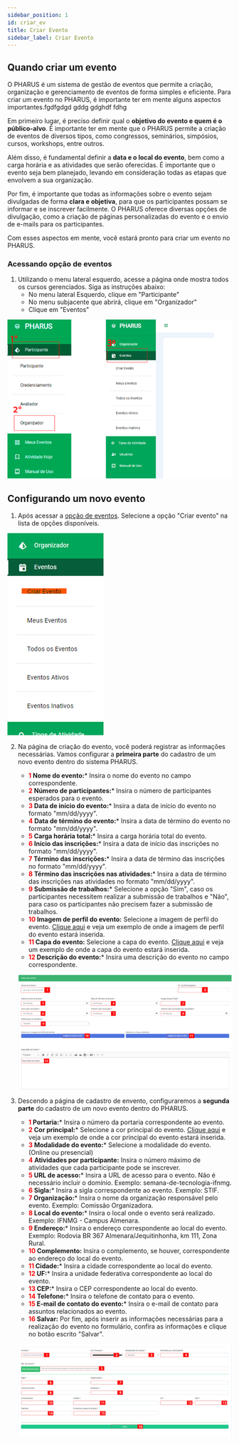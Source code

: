 ```yaml
---
sidebar_position: 1
id: criar_ev
title: Criar Evento
sidebar_label: Criar Evento
---
```

## Quando criar um evento
O PHARUS é um sistema de gestão de eventos que permite a criação, organização e gerenciamento de eventos de forma simples e eficiente. Para criar um evento no PHARUS, é importante ter em mente alguns aspectos importantes.fgdfgdgd gddg gdghdf fdhg

Em primeiro lugar, é preciso definir qual o **objetivo do evento e quem é o público-alvo**. É importante ter em mente que o PHARUS permite a criação de eventos de diversos tipos, como congressos, seminários, simpósios, cursos, workshops, entre outros.

Além disso, é fundamental definir a **data e o local do evento**, bem como a carga horária e as atividades que serão oferecidas. É importante que o evento seja bem planejado, levando em consideração todas as etapas que envolvem a sua organização.

Por fim, é importante que todas as informações sobre o evento sejam divulgadas de forma **clara e objetiva**, para que os participantes possam se informar e se inscrever facilmente. O PHARUS oferece diversas opções de divulgação, como a criação de páginas personalizadas do evento e o envio de e-mails para os participantes.

Com esses aspectos em mente, você estará pronto para criar um evento no PHARUS.

### Acessando opção de eventos
1. Utilizando o menu lateral esquerdo, acesse a página onde mostra todos os cursos gerenciados. Siga as instruções abaixo:
    - No menu lateral Esquerdo, clique em "Participante"
    - No menu subjacente que abrirá, clique em "Organizador"
    - Clique em "Eventos"

![Processo de acessar de evento](/img/screenshots/eventos1.png "login")

## Configurando um novo evento

1. Após acessar a [opção de eventos](/docs/Eventos/criar_ev#acessando-op%C3%A7%C3%A3o-de-eventos). Selecione a opção "Criar evento" na lista de opções disponíveis.

![criarEv](/img/screenshots/criarEv1.png "criarEv")

2. Na página de criação do evento, você poderá registrar as informações necessárias. Vamos configurar a **primeira parte** do cadastro de um novo evento dentro do sistema PHARUS.
    - **<font color="red">1</font> Nome do evento:*** Insira o nome do evento no campo correspondente.
    - **<font color="red">2</font> Número de participantes:*** Insira o número de participantes esperados para o evento.
    - **<font color="red">3</font> Data de início do evento:*** Insira a data de início do evento no formato "mm/dd/yyyy".
    - **<font color="red">4</font> Data de término do evento:*** Insira a data de término do evento no formato "mm/dd/yyyy".
    - **<font color="red">5</font> Carga horária total:*** Insira a carga horária total do evento.
    - **<font color="red">6</font> Início das inscrições:*** Insira a data de início das inscrições no formato "mm/dd/yyyy".
    - **<font color="red">7</font> Término das inscrições:*** Insira a data de término das inscrições no formato "mm/dd/yyyy".
    - **<font color="red">8</font> Término das inscrições nas atividades:*** Insira a data de término das inscrições nas atividades no formato "mm/dd/yyyy".
    - **<font color="red">9</font> Submissão de trabalhos:*** Selecione a opção "Sim", caso os participantes necessitem realizar a submissão de trabalhos e "Não", para caso os participantes não precisem fazer a submissão de trabalhos.
    - **<font color="red">10</font> Imagem de perfil do evento:** Selecione a imagem de perfil do evento. [Clique aqui](/docs/Eventos/exemp_ev#visão-geral-do-evento) e veja um exemplo de onde a imagem de perfil do evento estará inserida.
    - **<font color="red">11</font> Capa do evento:** Selecione a capa do evento. [Clique aqui](/docs/Eventos/exemp_ev#acessando-op%C3%A7%C3%A3o-de-eventos) e veja um exemplo de onde a capa do evento estará inserida.
    - **<font color="red">12</font> Descrição do evento:*** Insira uma descrição do evento no campo correspondente.
    
    ![Criar Evento](/img/screenshots/criarEv2.png "Criar Evento")

3. Descendo a página de cadastro de envento, configuraremos a **segunda parte** do cadastro de um novo evento dentro do PHARUS.
    - **<font color="red">1</font> Portaria:*** Insira o número da portaria correspondente ao evento.
    - **<font color="red">2</font> Cor principal:*** Selecione a cor principal do evento. [Clique aqui](/docs/Eventos/exemp_ev#vis%C3%A3o-geral-do-evento) e veja um exemplo de onde a cor principal do evento estará inserida.
    - **<font color="red">3</font> Modalidade do evento:*** Selecione a modalidade do evento. (Online ou presencial)
    - **<font color="red">4</font> Atividades por participante:** Insira o número máximo de atividades que cada participante pode se inscrever.
    - **<font color="red">5</font> URL de acesso:*** Insira a URL de acesso para o evento. Não é necessário incluir o domínio. Exemplo: semana-de-tecnologia-ifnmg.
    - **<font color="red">6</font> Sigla:*** Insira a sigla correspondente ao evento. Exemplo: STIF.
    - **<font color="red">7</font> Organização:*** Insira o nome da organização responsável pelo evento. Exemplo: Comissão Organizadora.
    - **<font color="red">8</font> Local do evento:*** Insira o local onde o evento será realizado. Exemplo: IFNMG - Campus Almenara.
    - **<font color="red">9</font> Endereço:*** Insira o endereço correspondente ao local do evento. Exemplo: Rodovia BR 367 Almenara/Jequitinhonha, km 111, Zona Rural.
    - **<font color="red">10</font> Complemento:** Insira o complemento, se houver, correspondente ao endereço do local do evento.
    - **<font color="red">11</font> Cidade:*** Insira a cidade correspondente ao local do evento.
    - **<font color="red">12</font> UF:*** Insira a unidade federativa correspondente ao local do evento.
    - **<font color="red">13</font> CEP:*** Insira o CEP correspondente ao local do evento.
    - **<font color="red">14</font> Telefone:*** Insira o telefone de contato para o evento.
    - **<font color="red">15</font> E-mail de contato do evento:*** Insira o e-mail de contato para assuntos relacionados ao evento.
    - **<font color="red">16</font> Salvar:** Por fim, após inserir as informações necessárias para a realização do evento no formulário, confira as informações e clique no botão escrito "Salvar".

    ![Criar Evento](/img/screenshots/criarev3.png "Criar Evento")

